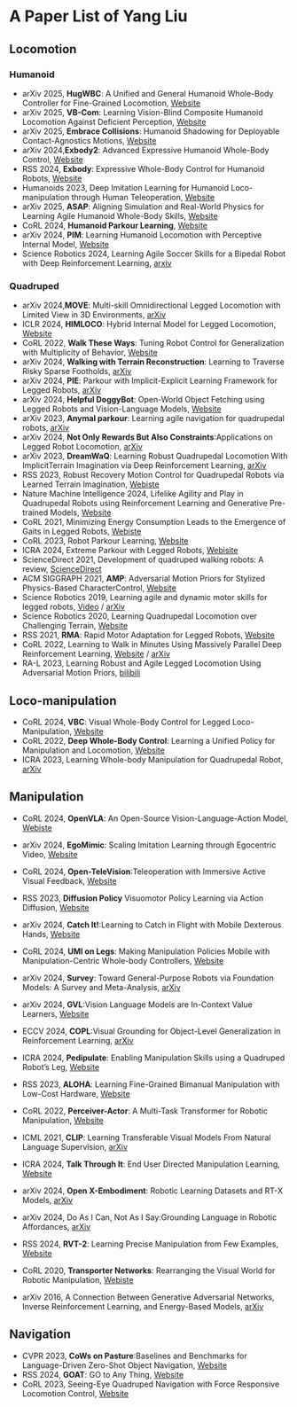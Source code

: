 # A Paper List of Yang Liu
## Locomotion
### Humanoid
- arXiv 2025, **HugWBC**: A Unified and General Humanoid Whole-Body Controller for Fine-Grained Locomotion, [Website](https://hugwbc.github.io/)
- arXiv 2025, **VB-Com**: Learning Vision-Blind Composite Humanoid Locomotion Against Deficient Perception, [Website](https://renjunli99.github.io/vbcom.github.io/)
- arXiv 2025, **Embrace Collisions**: Humanoid Shadowing for Deployable Contact-Agnostics Motions, [Website](https://project-instinct.github.io/)
- arXiv 2024,**Exbody2**: Advanced Expressive Humanoid Whole-Body Control, [Website](https://exbody2.github.io/)
- RSS 2024, **Exbody**: Expressive Whole-Body Control for Humanoid Robots, [Website](https://expressive-humanoid.github.io/)
- Humanoids 2023, Deep Imitation Learning for Humanoid Loco-manipulation through Human Teleoperation, [Website](https://ut-austin-rpl.github.io/TRILL/)
- arXiv 2025, **ASAP**: Aligning Simulation and Real-World Physics for Learning Agile Humanoid Whole-Body Skills, [Website](https://agile.human2humanoid.com/)
- CoRL 2024, **Humanoid Parkour Learning**, [Website](https://humanoid4parkour.github.io/)
- arXiv 2024, **PIM**: Learning Humanoid Locomotion with Perceptive Internal Model, [Website](https://junfeng-long.github.io/PIM/)
- Science Robotics 2024, Learning Agile Soccer Skills for a Bipedal Robot with Deep Reinforcement Learning, [arxiv](https://arxiv.org/abs/2304.13653)
### Quadruped
- arXiv 2024,**MOVE**: Multi-skill Omnidirectional Legged Locomotion with Limited View in 3D Environments, [arXiv](https://arxiv.org/abs/2412.03353)
- ICLR 2024, **HIMLOCO**: Hybrid Internal Model for Legged Locomotion, [Website](https://junfeng-long.github.io/HIMLoco/)
- CoRL 2022, **Walk These Ways**: Tuning Robot Control for Generalization with Multiplicity of Behavior, [Website]()
- arXiv 2024, **Walking with Terrain Reconstruction**: Learning to Traverse Risky Sparse Footholds, [arXiv](https://arxiv.org/pdf/2409.15692)
- arXiv 2024, **PIE**: Parkour with Implicit-Explicit Learning Framework for Legged Robots, [arXiv](https://arxiv.org/pdf/2408.13740..)
- arXiv 2024, **Helpful DoggyBot**: Open-World Object Fetching using Legged Robots and Vision-Language Models, [Website](https://helpful-doggybot.github.io/)
- arXiv 2023, **Anymal parkour**: Learning agile navigation for quadrupedal robots, [arXiv](https://arxiv.org/abs/2306.14874)
- arXiv 2024, **Not Only Rewards But Also Constraints**:Applications on Legged Robot Locomotion, [arXiv](https://arxiv.org/pdf/2308.12517)
- arXiv 2023, **DreamWaQ**: Learning Robust Quadrupedal Locomotion With ImplicitTerrain Imagination via Deep Reinforcement Learning, [arXiv](https://arxiv.org/abs/2301.10602)
- RSS 2023, Robust Recovery Motion Control for Quadrupedal Robots via Learned Terrain Imagination, [Webiste](https://sites.google.com/view/dreamriser)
- Nature Machine Intelligence 2024, Lifelike Agility and Play in Quadrupedal Robots using Reinforcement Learning and Generative Pre-trained Models, [Website](https://tencent-roboticsx.github.io/lifelike-agility-and-play/)
- CoRL 2021, Minimizing Energy Consumption Leads to the Emergence of Gaits in Legged Robots, [Webiste](https://energy-locomotion.github.io/)
- CoRL 2023, Robot Parkour Learning, [Website](https://robot-parkour.github.io/)
- ICRA 2024, Extreme Parkour with Legged Robots, [Webisite](https://extreme-parkour.github.io/)
- ScienceDirect 2021, Development of quadruped walking robots: A review, [ScienceDirect](https://www.sciencedirect.com/science/article/pii/S2090447920302501)
- ACM SIGGRAPH 2021, **AMP**: Adversarial Motion Priors for Stylized Physics-Based CharacterControl, [Website](https://xbpeng.github.io/projects/AMP/index.html)
- Science Robotics 2019, Learning agile and dynamic motor skills for legged robots, [Video](https://youtu.be/aTDkYFZFWug?si=uOz0P2ErlVum0TO0) / [arXiv](https://arxiv.org/abs/1901.08652)
- Science Robotics 2020, Learning Quadrupedal Locomotion over Challenging Terrain, [Website](https://leggedrobotics.github.io/rl-blindloco/)
- RSS 2021, **RMA**: Rapid Motor Adaptation for Legged Robots, [Website](https://ashish-kmr.github.io/rma-legged-robots/)
- CoRL 2022, Learning to Walk in Minutes Using Massively Parallel Deep Reinforcement Learning, [Website](https://leggedrobotics.github.io/legged_gym/) /  [arXiv](https://arxiv.org/abs/2109.11978)
- RA-L 2023, Learning Robust and Agile Legged Locomotion Using Adversarial Motion Priors, [bilibili](https://www.bilibili.com/video/BV1nM4y177rY/)
## Loco-manipulation
- CoRL 2024, **VBC**: Visual Whole-Body Control for Legged Loco-Manipulation, [Website](https://wholebody-b1.github.io/)
- CoRL 2022, **Deep Whole-Body Control**: Learning a Unified Policy for Manipulation and Locomotion, [Website](https://manipulation-locomotion.github.io/)
- ICRA 2023, Learning Whole-body Manipulation for Quadrupedal Robot, [arXiv](https://arxiv.org/abs/2308.16820)
## Manipulation

- CoRL 2024, **OpenVLA**: An Open-Source Vision-Language-Action Model, [Webiste](https://openvla.github.io/)
- arXiv 2024, **EgoMimic**: Scaling Imitation Learning through Egocentric Video, [Website](https://egomimic.github.io/)


- CoRL 2024, **Open-TeleVision**:Teleoperation with Immersive Active Visual Feedback, [Website](https://robot-tv.github.io/)
- RSS 2023, **Diffusion Policy** Visuomotor Policy Learning via Action Diffusion, [Website](https://diffusion-policy.cs.columbia.edu/)
- arXiv 2024, **Catch It!**:Learning to Catch in Flight with Mobile Dexterous Hands, [Website](https://mobile-dex-catch.github.io/)
- CoRL 2024, **UMI on Legs**: Making Manipulation Policies Mobile with Manipulation-Centric Whole-body Controllers, [Website](https://umi-on-legs.github.io/)

- arXiv 2024, **Survey**: Toward General-Purpose Robots via Foundation Models: A Survey and Meta-Analysis, [arXiv](https://arxiv.org/abs/2312.08782)

- arXiv 2024, **GVL**:Vision Language Models are In-Context Value Learners, [Website](https://generative-value-learning.github.io/#online-demo)
- ECCV 2024, **COPL**:Visual Grounding for Object-Level Generalization in Reinforcement Learning, [arXiv](https://arxiv.org/abs/2408.01942)
- ICRA 2024, **Pedipulate**: Enabling Manipulation Skills using a Quadruped Robot’s Leg, [Website](https://sites.google.com/leggedrobotics.com/pedipulate)

- RSS 2023, **ALOHA**: Learning Fine-Grained Bimanual Manipulation with  Low-Cost Hardware, [Website](https://tonyzhaozh.github.io/aloha/)
- CoRL 2022, **Perceiver-Actor**: A Multi-Task Transformer for Robotic Manipulation, [Website](https://peract.github.io/)
- ICML 2021, **CLIP**: Learning Transferable Visual Models From Natural Language Supervision, [arXiv](https://arxiv.org/abs/2103.00020)
- ICRA 2024, **Talk Through It**: End User Directed Manipulation Learning, [Website](https://talk-through-it.github.io/)

- arXiv 2024, **Open X-Embodiment**: Robotic Learning Datasets and RT-X Models, [arXiv](https://arxiv.org/pdf/2310.08864)

- arXiv 2024, Do As I Can, Not As I Say:Grounding Language in Robotic Affordances, [arXiv](https://arxiv.org/abs/2204.01691)
- RSS 2024, **RVT-2**: Learning Precise Manipulation from Few Examples, [Website](https://robotic-view-transformer-2.github.io/)


- CoRL 2020, **Transporter Networks**: Rearranging the Visual World for Robotic Manipulation, [Webiste](https://transporternets.github.io/)

- arXiv 2016, A Connection Between Generative Adversarial Networks, Inverse Reinforcement Learning, and Energy-Based Models, [arXiv](https://arxiv.org/abs/1611.03852)
## Navigation
- CVPR 2023, **CoWs on Pasture**:Baselines and Benchmarks for Language-Driven Zero-Shot Object Navigation, [Website](https://cow.cs.columbia.edu/)
- RSS 2024, **GOAT**: GO to Any Thing, [Website](https://theophilegervet.github.io/projects/goat/)
- CoRL 2023, Seeing-Eye Quadruped Navigation with Force Responsive Locomotion Control, [Website](https://bu-air-lab.github.io/guide_dog/)


